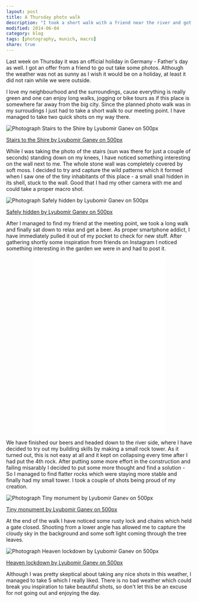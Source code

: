 ```yaml
---
layout: post
title: A Thursday photo walk
description: "I took a short walk with a friend near the river and got inspired to take a couple of pictures"
modified: 2014-06-04
category: blog
tags: [photography, munich, macro]
share: true
---
```


<script type="text/javascript" src="//500px.com/embed.js"></script>

Last week on Thursday it was an official holiday in Germany - Father's day as well. I got an offer from a friend to go out take some photos. Although the weather was not as sunny as I wish it would be on a holiday, at least it did not rain while we were outside. 

I love my neighbourhood and the surroundings, cause everything is really green and one can enjoy long walks, jogging or bike tours as if this place is somewhere far away from the big city. Since the planned photo walk was in my surroudings I just had to take a short walk to our meeting point. I have managed to take two quick shots on my way there.

<div class="pixels-photo">
  <p><img src="http://ppcdn.500px.org/72372727/abd3df21c0628fce1b4cfabfdf5ce9d80ab13d37/4.jpg" alt="Photograph Stairs to the Shire by Lyubomir Ganev on 500px"></p>
  <a href="http://500px.com/photo/72372727/stairs-to-the-shire-by-lyubomir-ganev">Stairs to the Shire by Lyubomir Ganev on 500px</a>
</div>

While I was taking the photo of the stairs (sun was there for just a couple of seconds) standing down on my knees, I have noticed something interesting on the wall next to me. The whole stone wall was completely covered by soft moss. I decided to try and capture the wild patterns which it formed when I saw one of the tiny inhabitants of this place - a small snail hidden in its shell, stuck to the wall. Good that I had my other camera with me and could take a proper macro shot.

<div class="pixels-photo">
  <p><img src="http://ppcdn.500px.org/72372725/e47f478a11e87b3c552c0584e6995df3361d00f8/4.jpg" alt="Photograph Safely hidden by Lyubomir Ganev on 500px"></p>
  <a href="http://500px.com/photo/72372725/safely-hidden-by-lyubomir-ganev">Safely hidden by Lyubomir Ganev on 500px</a>
</div>

After I managed to find my friend at the meeting point, we took a long walk and finally sat down to relax and get a beer. As proper smartphone addict, I have immediately pulled it out of my pocket to check for new stuff. After gathering shortly some inspiration from friends on Instagram I noticed something interesting in the garden we were in and had to post it.

<div style="text-align: center;
  width:100%;">
  <iframe src="//instagram.com/p/olVvYFGTO7/embed/" width="360" height="480" frameborder="0" scrolling="no" allowtransparency="true"></iframe>
</div>

We have finished our beers and headed down to the river side, where I have decided to try out my building skills by making a small rock tower. As it turned out, this is not easy at all and it kept on collapsing every time after I had put the 4th rock. After putting some more effort in the construction and failing misarably I decided to put some more thought and find a solution - So I managed to find flatter rocks which were staying more stable and finally had my small tower. I took a couple of shots being proud of my creation.

<div class="pixels-photo">
  <p><img src="http://ppcdn.500px.org/72372729/820d048d0eac8aaf005addaf0e31c96e54cb5ea3/4.jpg" alt="Photograph Tiny monument by Lyubomir Ganev on 500px"></p>
  <a href="http://500px.com/photo/72372729/tiny-monument-by-lyubomir-ganev">Tiny monument by Lyubomir Ganev on 500px</a>
</div>

At the end of the walk I have noticed some rusty lock and chains which held a gate closed. Shooting from a lower angle has allowed me to capture the cloudy sky in the background and some soft light coming through the tree leaves.

<div class="pixels-photo">
  <p><img src="http://ppcdn.500px.org/72372723/34e99e40649f291fe3702024eebe9e08867d35f7/4.jpg" alt="Photograph Heaven lockdown by Lyubomir Ganev on 500px"></p>
  <a href="http://500px.com/photo/72372723/heaven-lockdown-by-lyubomir-ganev">Heaven lockdown by Lyubomir Ganev on 500px</a>
</div>

Although I was pretty skeptical about taking any nice shots in this weather, I managed to take 5 which I really liked. There is no bad weather which could break you inspiration to take beautiful shots, so don't let this be an excuse for not going out and enjoying the day.